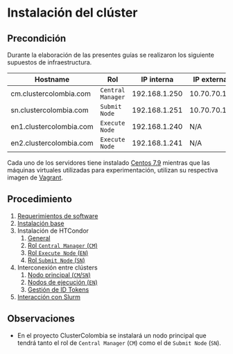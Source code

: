 # Instalación del clúster

## Precondición

Durante la elaboración de las presentes guías se realizaron los siguiente supuestos de infraestructura.

| Hostname | Rol | IP interna | IP externa |
| --- | --- | --- | --- |
| cm.clustercolombia.com | `Central Manager` | 192.168.1.250 | 10.70.70.14 |
| sn.clustercolombia.com | `Submit Node` | 192.168.1.251 | 10.70.70.15 |
| en1.clustercolombia.com | `Execute Node` | 192.168.1.240 | N/A |
| en2.clustercolombia.com | `Execute Node` | 192.168.1.241 | N/A |

Cada uno de los servidores tiene instalado [Centos 7.9](http://isoredirect.centos.org/centos/7/isos/x86_64/) mientras que las máquinas virtuales utilizadas para experimentación, utilizan su respectiva imagen de [Vagrant](https://app.vagrantup.com/centos/boxes/7).

## Procedimiento

1. [Requerimientos de software](software_requerido.md)
1. [Instalación base](base.md)
1. Instalación de HTCondor
    1. [General](instalación_htcondor-base.md)
    1. [Rol `Central Manager` (`CM`)](instalación_htcondor-rol_cm.md)
    1. [Rol `Execute Node` (`EN`)](instalación_htcondor-rol_en.md)
    1. [Rol `Submit Node` (`SN`)](instalación_htcondor-rol_sn.md)
1. Interconexión entre clústers
    1. [Nodo principal (`CM`/`SN`)](interconexión/readme.md)
    1. [Nodos de ejecución (`EN`)](interconexión/nodo_en.md)
    1. [Gestión de ID Tokens](interconexión/gestion_tokens.md)
1. [Interacción con Slurm](interacción_slurm.md)

## Observaciones

- En el proyecto ClusterColombia se instalará un nodo principal que tendrá tanto el rol de `Central Manager` (`CM`) como el de `Submit Node` (`SN`).